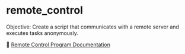 # remote_control
Objective:  Create a script that communicates with a remote server and executes tasks anonymously.

📔 [Remote Control Program Documentation](https://drive.google.com/file/d/1q9ENgqaFX7HD1z_lisWLZWVvQAjXbDBY/view?usp=sharing)
